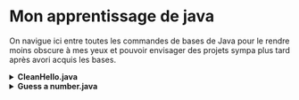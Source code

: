 # Mon apprentissage de java
On navigue ici entre toutes les commandes de bases de Java pour le rendre moins obscure à mes yeux et pouvoir envisager des projets sympa plus tard après avori acquis les bases.

<details>
  <summary><b>CleanHello.java</b></summary>
  <h3>But de l'exercice :</h3>
    <br>
    <ul>
      <li>J'ai appris que la méthode qui englobe tout le programme doit porter le même nom que le fichier.</li>
      <li>Une appelera une fonction : méthode.</li>
      <li>Déclaration et appel de méthodes avec arguments.</li>
      <li>La méthode helloBeyonce ne prends pas de paramètres et affiche simplement "Bonjour !Beyonce". (concaténation de deux variables strings)</li>
      <li>La méthode sayHelloTo prends deux paramètres, une chaine de caractère (où on y renseigne son prénom, et un interger (où on renseigne l'heure qu'il est) qui nous retournera dans la console Bonjour ou bonsoir en fonction de l'heure qu'il est. Ces paramètres sont à donner directement dans le programme dans la méthode CleanHello à l'appel de la méthode sayHello ligne 4.</li>
  </ul>
</details>

<details>
  <summary><b>Guess a number.java</b></summary>
  <br>
  <h3>But de l'exercice :</h3>
  <br>
  Créer un petit jeu dans le quel il faut deviner un nombre dont les consignes permettent de le dévelloper pas à pas
  <br>
  <h4> Etape 1 :</h4>
    <br>
    Créer une méthode qui demande un nombre à l'utlisateur :  Ce sera `askUser` qui contiendra un scanner pour l'input     dans la console :
    <br>
  <h4> Etape 2 :</h4>
    <br>
    Création d'une méthode didIWin qui prend en paramètre le nombre saisi par l'utilisateur pour pouvoir le comparer       au nombre à deviner
    <br>
  <h4> Etape 3 : </h4>
    <br>
    DidIwin retourne true si l'utilisateur à trouver le bon nombre, false sinon.
    <br>
    Dans la fonction qui gère le jeu, si didIwin retourne true alors on stop le jeu, sinon on redemande à l'utilsateur     un nombre
    <br>
  <h4> Etape 4 : </h4>
    <br>
    Demander un nombre à faire deviner à un autre utilisateur (le jeu se joue à deux maintenant) et la redemander tant     que le nombre donné n'est pas compris entre 0 et 50.
    <br>
    La fonction didIWin prendra donc en paramètre le nombre à faire deviner renseigné par le joueur
    <br>
  <h4> Etape 5 : </h4>
    <br>
    Afficher la range comme 0 < ? < 50 avant de demander de faire un guess
    <br>
    Tant que l'utlisateur n'a pas trouvé le bon nombre, alors on affiche le nombre de tentatives
    <br>
  <h4> Etape 6 : </h4>
    <br>
    Si le nombre proposé par l'utilisateur est plus petit que le nombre à deviner, alors on change la range minimale,      pareil pour la range maximale.
    <br>
    note : A ce stade, la range est modifiée à chaque input de l'utilisateur.
    <br>
    <p>Amélioration possible : si la range est comprise entre 12 et 50 et que l'utilisateur propose 10 alors on alerte que cette proposition est out of range</p>
</details>
